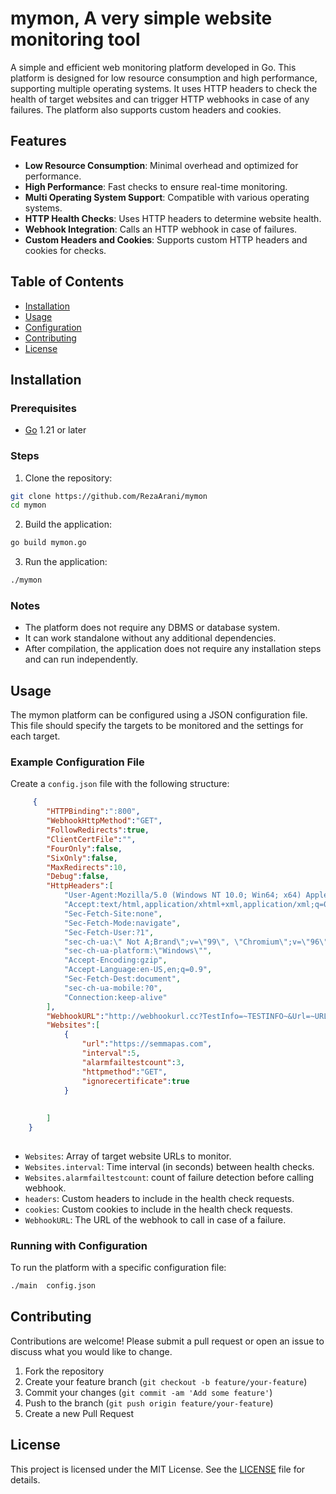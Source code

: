  
# mymon, A very simple website monitoring tool

A simple and efficient web monitoring platform developed in Go. This platform is designed for low resource consumption and high performance, supporting multiple operating systems. It uses HTTP headers to check the health of target websites and can trigger HTTP webhooks in case of any failures. The platform also supports custom headers and cookies.

## Features

- **Low Resource Consumption**: Minimal overhead and optimized for performance.
- **High Performance**: Fast checks to ensure real-time monitoring.
- **Multi Operating System Support**: Compatible with various operating systems.
- **HTTP Health Checks**: Uses HTTP headers to determine website health.
- **Webhook Integration**: Calls an HTTP webhook in case of failures.
- **Custom Headers and Cookies**: Supports custom HTTP headers and cookies for checks.

## Table of Contents

- [Installation](#installation)
- [Usage](#usage)
- [Configuration](#configuration)
- [Contributing](#contributing)
- [License](#license)

## Installation

### Prerequisites

- [Go](https://golang.org/dl/) 1.21 or later

### Steps

1. Clone the repository:

```bash
git clone https://github.com/RezaArani/mymon
cd mymon
```

2. Build the application:

```bash
go build mymon.go
```

3. Run the application:

```bash
./mymon
```

### Notes

- The platform does not require any DBMS or database system.
- It can work standalone without any additional dependencies.
- After compilation, the application does not require any installation steps and can run independently.

## Usage

The mymon platform can be configured using a JSON configuration file. This file should specify the targets to be monitored and the settings for each target.

### Example Configuration File

Create a `config.json` file with the following structure:

```json
     {
        "HTTPBinding":":800",
        "WebhookHttpMethod":"GET",
        "FollowRedirects":true,
        "ClientCertFile":"",
        "FourOnly":false,
        "SixOnly":false,
        "MaxRedirects":10,
        "Debug":false,
        "HttpHeaders":[
            "User-Agent:Mozilla/5.0 (Windows NT 10.0; Win64; x64) AppleWebKit/537.36 (KHTML, like Gecko) Chrome/96.0.4664.110 Safari/537.36",
            "Accept:text/html,application/xhtml+xml,application/xml;q=0.9,image/avif,image/webp,image/apng,*/*;q=0.8,application/signed-exchange;v=b3;q=0.9",
            "Sec-Fetch-Site:none",
            "Sec-Fetch-Mode:navigate",
            "Sec-Fetch-User:?1",
            "sec-ch-ua:\" Not A;Brand\";v=\"99\", \"Chromium\";v=\"96\", \"Google Chrome\";v=\"96\"",
            "sec-ch-ua-platform:\"Windows\"",
            "Accept-Encoding:gzip",
            "Accept-Language:en-US,en;q=0.9",
            "Sec-Fetch-Dest:document",
            "sec-ch-ua-mobile:?0",
            "Connection:keep-alive"
        ],
        "WebhookURL":"http://webhookurl.cc?TestInfo=~TESTINFO~&Url=~URL~&ErrorMessage=~ERROR~",
        "Websites":[
            {
                "url":"https://semmapas.com",
                "interval":5,
                "alarmfailtestcount":3,
                "httpmethod":"GET",
                "ignorecertificate":true
            } 
            
            
        ]
    } 
 
```

- `Websites`: Array of target website URLs to monitor.
- `Websites.interval`: Time interval (in seconds) between health checks.
- `Websites.alarmfailtestcount`: count of failure detection before calling webhook.
- `headers`: Custom headers to include in the health check requests.
- `cookies`: Custom cookies to include in the health check requests.
- `WebhookURL`: The URL of the webhook to call in case of a failure.

### Running with Configuration

To run the platform with a specific configuration file:

```bash
./main  config.json
```
 
## Contributing

Contributions are welcome! Please submit a pull request or open an issue to discuss what you would like to change.

1. Fork the repository
2. Create your feature branch (`git checkout -b feature/your-feature`)
3. Commit your changes (`git commit -am 'Add some feature'`)
4. Push to the branch (`git push origin feature/your-feature`)
5. Create a new Pull Request

## License

This project is licensed under the MIT License. See the [LICENSE](LICENSE) file for details.
